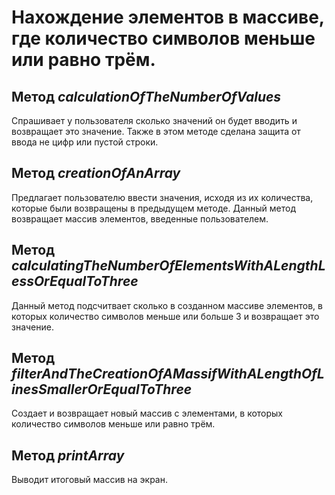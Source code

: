 # Нахождение элементов в массиве, где количество символов меньше или равно трём.

## Метод ***calculationOfTheNumberOfValues***
Спрашивает у пользователя сколько значений он будет вводить и возвращает это значение. Также в этом методе сделана защита от ввода не цифр или пустой строки.
## Метод ***creationOfAnArray***
Предлагает пользователю ввести значения, исходя из их количества, которые были возвращены в предыдущем методе. Данный метод возвращает массив элементов, введенные пользователем.
## Метод ***calculatingTheNumberOfElementsWithALengthLessOrEqualToThree***
Данный метод подсчитвает сколько в созданном массиве элементов, в которых количество символов меньше или больше 3 и возвращает это значение.
## Метод ***filterAndTheCreationOfAMassifWithALengthOfLinesSmallerOrEqualToThree***
Создает и возвращает новый массив с элементами, в которых количество символов меньше или равно трём.
## Метод ***printArray***
Выводит итоговый массив на экран.
